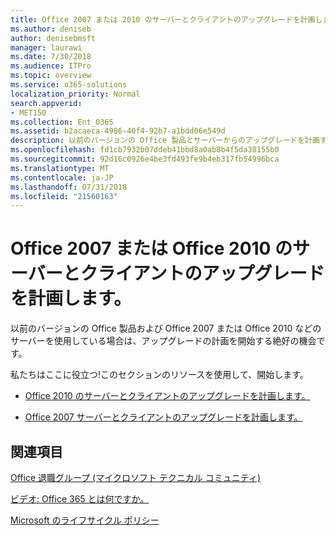 ```yaml
---
title: Office 2007 または 2010 のサーバーとクライアントのアップグレードを計画します。
ms.author: deniseb
author: denisebmsft
manager: laurawi
ms.date: 7/30/2018
ms.audience: ITPro
ms.topic: overview
ms.service: o365-solutions
localization_priority: Normal
search.appverid:
- MET150
ms.collection: Ent_O365
ms.assetid: b2acaeca-4986-40f4-92b7-a1bdd06e549d
description: 以前のバージョンの Office 製品とサーバーからのアップグレードを計画する時間です。計画を開始するには、これらのリソースを使用します。
ms.openlocfilehash: fd1cb7932b07ddeb41bbd8a0ab8b4f5da38155b0
ms.sourcegitcommit: 92d16c0926e4be3fd493fe9b4eb317fb54996bca
ms.translationtype: MT
ms.contentlocale: ja-JP
ms.lasthandoff: 07/31/2018
ms.locfileid: "21560163"
---
```

# <a name="plan-your-upgrade-from-office-2007-or-office-2010-servers-and-clients"></a>Office 2007 または Office 2010 のサーバーとクライアントのアップグレードを計画します。

以前のバージョンの Office 製品および Office 2007 または Office 2010 などのサーバーを使用している場合は、アップグレードの計画を開始する絶好の機会です。

私たちはここに役立つ!このセクションのリソースを使用して、開始します。

- [Office 2010 のサーバーとクライアントのアップグレードを計画します。](upgrade-from-office-2010-servers-and-products.md)

- [Office 2007 サーバーとクライアントのアップグレードを計画します。](upgrade-from-office-2007-servers-and-products.md)
      
   
## <a name="related-topics"></a>関連項目

[Office 退職グループ (マイクロソフト テクニカル コミュニティ)](https://go.microsoft.com/fwlink/?linkid=842065)
  
[ビデオ: Office 365 とは何ですか。](https://support.office.com/article/847caf12-2589-452c-8aca-1c009797678b.aspx)
  
[Microsoft のライフサイクル ポリシー](https://go.microsoft.com/fwlink/?linkid=865200)


